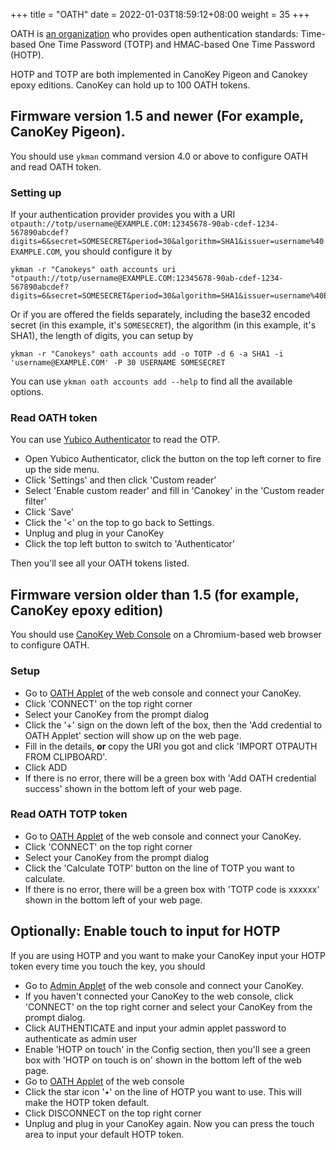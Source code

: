 +++
title = "OATH"
date =  2022-01-03T18:59:12+08:00
weight = 35
+++

OATH is [an organization](https://openauthentication.org/) who provides open authentication standards: Time-based One Time Password (TOTP) and HMAC-based One Time Password (HOTP).

HOTP and TOTP are both implemented in CanoKey Pigeon and Canokey epoxy editions. CanoKey can hold up to 100 OATH tokens.

## Firmware version 1.5 and newer (For example, CanoKey Pigeon).

You should use `ykman` command version 4.0 or above to configure OATH and read OATH token.
### Setting up

If your authentication provider provides you with a URI `otpauth://totp/username@EXAMPLE.COM:12345678-90ab-cdef-1234-567890abcdef?digits=6&secret=SOMESECRET&period=30&algorithm=SHA1&issuer=username%40EXAMPLE.COM`, you should configure it by
```
ykman -r "Canokeys" oath accounts uri "otpauth://totp/username@EXAMPLE.COM:12345678-90ab-cdef-1234-567890abcdef?digits=6&secret=SOMESECRET&period=30&algorithm=SHA1&issuer=username%40EXAMPLE.COM"
```

Or if you are offered the fields separately, including the base32 encoded secret (in this example, it's `SOMESECRET`), the algorithm (in this example, it's SHA1), the length of digits, you can setup by

```
ykman -r "Canokeys" oath accounts add -o TOTP -d 6 -a SHA1 -i 'username@EXAMPLE.COM' -P 30 USERNAME SOMESECRET
```

You can use `ykman oath accounts add --help` to find all the available options.

### Read OATH token

You can use [Yubico Authenticator](https://www.yubico.com/products/yubico-authenticator/) to read the OTP.

* Open Yubico Authenticator, click the button on the top left corner to fire up the side menu.
* Click 'Settings' and then click 'Custom reader'
* Select 'Enable custom reader' and fill in 'Canokey' in the 'Custom reader filter'
* Click 'Save'
* Click the '<' on the top to go back to Settings.
* Unplug and plug in your CanoKey
* Click the top left button to switch to 'Authenticator'

Then you'll see all your OATH tokens listed. 

## Firmware version older than 1.5 (for example, CanoKey epoxy edition)

You should use [CanoKey Web Console](https://console.canokeys.org) on a Chromium-based web browser to configure OATH.

### Setup

* Go to [OATH Applet](https://console.canokeys.org/oath) of the web console and connect your CanoKey.
* Click 'CONNECT' on the top right corner
* Select your CanoKey from the prompt dialog
* Click the '+' sign on the down left of the box, then the 'Add credential to OATH Applet' section will show up on the web page.
* Fill in the details, **or** copy the URI you got and click 'IMPORT OTPAUTH FROM CLIPBOARD'.
* Click ADD
* If there is no error, there will be a green box with 'Add OATH credential success' shown in the bottom left of your web page.

### Read OATH TOTP token

* Go to [OATH Applet](https://console.canokeys.org/oath) of the web console and connect your CanoKey.
* Click 'CONNECT' on the top right corner
* Select your CanoKey from the prompt dialog
* Click the 'Calculate TOTP' button on the line of TOTP you want to calculate.
* If there is no error, there will be a green box with 'TOTP code is xxxxxx' shown in the bottom left of your web page.


## Optionally: Enable touch to input for HOTP

If you are using HOTP and you want to make your CanoKey input your HOTP token every time you touch the key, you should 

* Go to [Admin Applet](https://console.canokeys.org/admin) of the web console and connect your CanoKey.
* If you haven't connected your CanoKey to the web console, click 'CONNECT' on the top right corner and select your CanoKey from the prompt dialog.
* Click AUTHENTICATE and input your admin applet password to authenticate as admin user
* Enable 'HOTP on touch' in the Config section, then you'll see a green box with 'HOTP on touch is on' shown in the bottom left of the web page.
* Go to [OATH Applet](https://console.canokeys.org/oath) of the web console
* Click the star icon '٭' on the line of HOTP you want to use. This will make the HOTP token default.
* Click DISCONNECT on the top right corner
* Unplug and plug in your CanoKey again.
Now you can press the touch area to input your default HOTP token.

